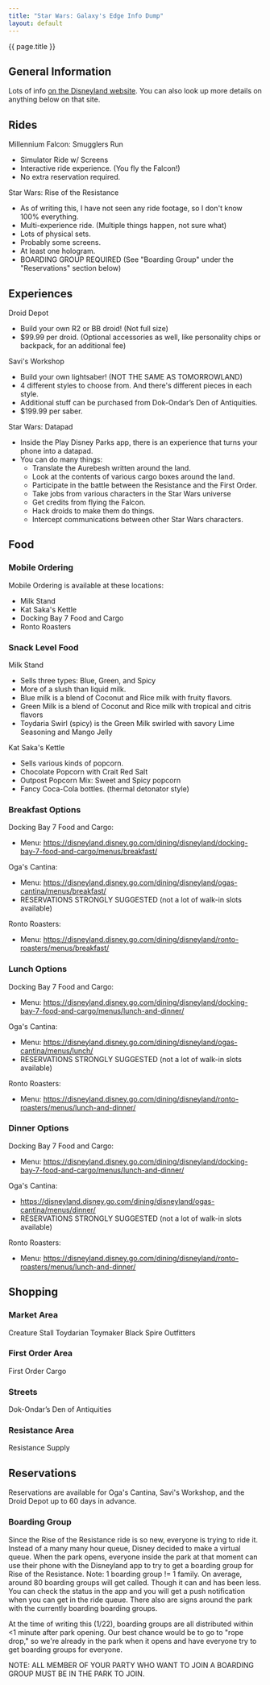 ```yaml
---
title: "Star Wars: Galaxy's Edge Info Dump"
layout: default
---
```


{{ page.title }}

## General Information

Lots of info [on the Disneyland website](https://disneyland.disney.go.com/destinations/disneyland/star-wars-galaxys-edge/). You can also look up more details on anything below on that site.

## Rides

Millennium Falcon: Smugglers Run
- Simulator Ride w/ Screens
- Interactive ride experience. (You fly the Falcon!)
- No extra reservation required.

Star Wars: Rise of the Resistance
- As of writing this, I have not seen any ride footage, so I don't know 100% everything.
- Multi-experience ride. (Multiple things happen, not sure what)
- Lots of physical sets.
- Probably some screens.
- At least one hologram.
- BOARDING GROUP REQUIRED (See "Boarding Group" under the "Reservations" section below)

## Experiences

Droid Depot
- Build your own R2 or BB droid! (Not full size)
- $99.99 per droid. (Optional accessories as well, like personality chips or backpack, for an additional fee)

Savi's Workshop
- Build your own lightsaber! (NOT THE SAME AS TOMORROWLAND)
- 4 different styles to choose from. And there's different pieces in each style.
- Additional stuff can be purchased from Dok-Ondar’s Den of Antiquities.
- $199.99 per saber.

Star Wars: Datapad
- Inside the Play Disney Parks app, there is an experience that turns your phone into a datapad.
- You can do many things:
	- Translate the Aurebesh written around the land.
	- Look at the contents of various cargo boxes around the land.
	- Participate in the battle between the Resistance and the First Order.
	- Take jobs from various characters in the Star Wars universe
	- Get credits from flying the Falcon.
	- Hack droids to make them do things.
	- Intercept communications between other Star Wars characters.

## Food

### Mobile Ordering

Mobile Ordering is available at these locations:
- Milk Stand
- Kat Saka's Kettle
- Docking Bay 7 Food and Cargo
- Ronto Roasters

### Snack Level Food

Milk Stand
- Sells three types: Blue, Green, and Spicy
- More of a slush than liquid milk.
- Blue milk is a blend of Coconut and Rice milk with fruity flavors.
- Green Milk is a blend of Coconut and Rice milk with tropical and citris flavors
- Toydaria Swirl (spicy) is the Green Milk swirled with savory Lime Seasoning and Mango Jelly

Kat Saka's Kettle
- Sells various kinds of popcorn.
- Chocolate Popcorn with Crait Red Salt
- Outpost Popcorn Mix: Sweet and Spicy popcorn
- Fancy Coca-Cola bottles. (thermal detonator style)

### Breakfast Options

Docking Bay 7 Food and Cargo:
- Menu: https://disneyland.disney.go.com/dining/disneyland/docking-bay-7-food-and-cargo/menus/breakfast/

Oga's Cantina:
- Menu: https://disneyland.disney.go.com/dining/disneyland/ogas-cantina/menus/breakfast/
- RESERVATIONS STRONGLY SUGGESTED (not a lot of walk-in slots available)

Ronto Roasters:
- Menu: https://disneyland.disney.go.com/dining/disneyland/ronto-roasters/menus/breakfast/

### Lunch Options

Docking Bay 7 Food and Cargo:
- Menu: https://disneyland.disney.go.com/dining/disneyland/docking-bay-7-food-and-cargo/menus/lunch-and-dinner/

Oga's Cantina:
- Menu: https://disneyland.disney.go.com/dining/disneyland/ogas-cantina/menus/lunch/
- RESERVATIONS STRONGLY SUGGESTED (not a lot of walk-in slots available)

Ronto Roasters:
- Menu: https://disneyland.disney.go.com/dining/disneyland/ronto-roasters/menus/lunch-and-dinner/

### Dinner Options

Docking Bay 7 Food and Cargo:
- Menu: https://disneyland.disney.go.com/dining/disneyland/docking-bay-7-food-and-cargo/menus/lunch-and-dinner/

Oga's Cantina:
- https://disneyland.disney.go.com/dining/disneyland/ogas-cantina/menus/dinner/
- RESERVATIONS STRONGLY SUGGESTED (not a lot of walk-in slots available)

Ronto Roasters:
- Menu: https://disneyland.disney.go.com/dining/disneyland/ronto-roasters/menus/lunch-and-dinner/

## Shopping

### Market Area

Creature Stall
Toydarian Toymaker
Black Spire Outfitters

### First Order Area

First Order Cargo

### Streets

Dok-Ondar’s Den of Antiquities

### Resistance Area

Resistance Supply

## Reservations

Reservations are available for Oga's Cantina, Savi's Workshop, and the Droid Depot up to 60 days in advance.

### Boarding Group

Since the Rise of the Resistance ride is so new, everyone is trying to ride it. Instead of a many many hour queue, Disney decided to make a virtual queue.
When the park opens, everyone inside the park at that moment can use their phone with the Disneyland app to try to get a boarding group for Rise of the Resistance.
Note: 1 boarding group != 1 family.
On average, around 80 boarding groups will get called. Though it can and has been less. You can check the status in the app and you will get a push notification when you can get in the ride queue.
There also are signs around the park with the currently boarding boarding groups.

At the time of writing this (1/22), boarding groups are all distributed within <1 minute after park opening.
Our best chance would be to go to "rope drop," so we're already in the park when it opens and have everyone try to get boarding groups for everyone.

NOTE: ALL MEMBER OF YOUR PARTY WHO WANT TO JOIN A BOARDING GROUP MUST BE IN THE PARK TO JOIN.
